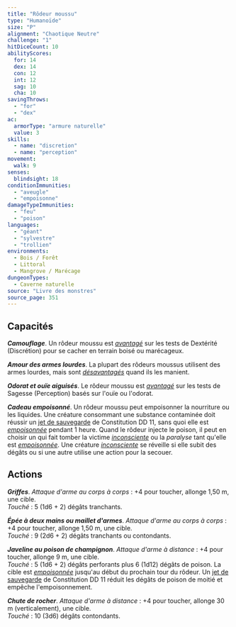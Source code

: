 ```yaml
---
title: "Rôdeur moussu"
type: "Humanoïde"
size: "P"
alignment: "Chaotique Neutre"
challenge: "1"
hitDiceCount: 10
abilityScores:
  for: 14
  dex: 14
  con: 12
  int: 12
  sag: 10
  cha: 10
savingThrows: 
  - "for"
  - "dex"
ac: 
  armorType: "armure naturelle"
  value: 3
skills: 
  - name: "discretion"
  - name: "perception"
movement: 
  walk: 9
senses: 
  blindsight: 18
conditionImmunities: 
  - "aveugle"
  - "empoisonne"
damageTypeImmunities: 
  - "feu"
  - "poison"
languages: 
  - "géant"
  - "sylvestre"
  - "trollien"
environments:
  - Bois / Forêt
  - Littoral
  - Mangrove / Marécage
dungeonTypes:
  - Caverne naturelle
source: "Livre des monstres"
source_page: 351
---
```

## Capacités
_**Camouflage**_. Un rôdeur moussu est [_avantagé_](/utiliser-les-caracteristiques/#avantage-et-desavantage) sur les tests de Dextérité (Discrétion) pour se cacher en terrain boisé ou marécageux.

_**Amour des armes lourdes**_. La plupart des rôdeurs moussus utilisent des armes lourdes, mais sont [_désavantagés_](/utiliser-les-caracteristiques/#avantage-et-desavantage) quand ils les manient.

_**Odorat et ouïe aiguisés**_. Le rôdeur moussu est [_avantagé_](/utiliser-les-caracteristiques/#avantage-et-desavantage) sur les tests de Sagesse (Perception) basés sur l'ouïe ou l'odorat.

_**Cadeau empoisonné**_. Un rôdeur moussu peut empoisonner la nourriture ou les liquides. Une créature consommant une substance contaminée doit réussir un [jet de sauvegarde](/utiliser-les-caracteristiques/#jets-de-sauvegarde) de Constitution DD 11, sans quoi elle est [_empoisonnée_](/gerer-la-sante-du-personnage/#empoisonne) pendant 1 heure. Quand le rôdeur injecte le poison, il peut en choisir un qui fait tomber la victime [_inconsciente_](/gerer-la-sante-du-personnage/#inconscient) ou la _paralyse_ tant qu'elle est [_empoisonnée_](/gerer-la-sante-du-personnage/#empoisonne). Une créature [_inconsciente_](/gerer-la-sante-du-personnage/#inconscient) se réveille si elle subit des dégâts ou si une autre utilise une action pour la secouer.

## Actions
_**Griffes**_. _Attaque d'arme au corps à corps_ : +4 pour toucher, allonge 1,50 m, une cible.  
_Touché_ : 5 (1d6 + 2) dégâts tranchants.

_**Épée à deux mains ou maillet d'armes**_. _Attaque d'arme au corps à corps_ : +4 pour toucher, allonge 1,50 m, une cible.  
_Touché_ : 9 (2d6 + 2) dégâts tranchants ou contondants.

_**Javeline au poison de champignon**_. _Attaque d'arme à distance_ : +4  pour toucher, allonge 9 m, une cible.  
_Touché_ : 5 (1d6 + 2) dégâts perforants plus 6 (1d12) dégâts de poison. La cible est [_empoisonnée_](/gerer-la-sante-du-personnage/#empoisonne) jusqu'au début du prochain tour du rôdeur. Un [jet de sauvegarde](/utiliser-les-caracteristiques/#jets-de-sauvegarde) de Constitution DD 11 réduit les dégâts de poison de moitié et empêche l'empoisonnement.

_**Chute de rocher**_. _Attaque d'arme à distance_ : +4 pour toucher, allonge 30 m (verticalement), une cible.  
_Touché_ : 10 (3d6) dégâts contondants.
